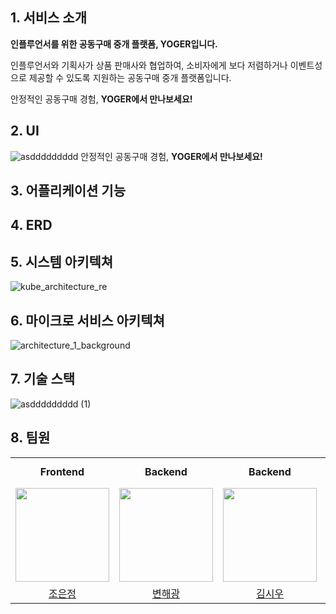 ## 1. 서비스 소개
**인플루언서를 위한 공동구매 중개 플랫폼, YOGER입니다.**      

인플루언서와 기획사가 상품 판매사와 협업하여, 소비자에게 보다 저렴하거나 이벤트성으로 제공할 수 있도록 지원하는 공동구매 중개 플랫폼입니다.      

안정적인 공동구매 경험, **YOGER에서 만나보세요!**           

## 2. UI
![asddddddddd](https://github.com/user-attachments/assets/9768f6fd-abde-41df-ac8f-42c1511fcc2e)
안정적인 공동구매 경험, **YOGER에서 만나보세요!**     
## 3. 어플리케이션 기능
## 4. ERD
## 5. 시스템 아키텍쳐
![kube_architecture_re](https://github.com/user-attachments/assets/da3c3184-6bdb-456e-bff3-ceb2ace00a4e)
## 6. 마이크로 서비스 아키텍쳐
![architecture_1_background](https://github.com/user-attachments/assets/d574c197-83b1-4445-97a2-5a5619db3af3)
## 7. 기술 스택
![asddddddddd (1)](https://github.com/user-attachments/assets/fe8839ec-13a7-4814-9289-a976bbb14ed1)

## 8. 팀원

<table align="center">
  <tr>
    <td align="center"><b>Frontend</b></td>
    <td align="center"><b>Backend</b></td>
    <td align="center"><b>Backend</b></td>
    <td align="center"><b>Backend, Infrastructure</b></td>
  </tr>
  <tr>
    <td align="center">
      <a href="https://github.com/EunJung516">
        <img src="https://avatars.githubusercontent.com/u/65918936?v=4" width="150" style="max-width: 100%;">
      </a>
    </td>
    <td>
      <a href="https://github.com/haebyun">
        <img src="https://avatars.githubusercontent.com/u/95038621?v=4" width="150" style="max-width: 100%;">
      </a>
    </td>
    <td>
      <a href="https://github.com/seate">
        <img src="https://avatars.githubusercontent.com/u/86824703?v=4" width="150" style="max-width: 100%;">
      </a>
    </td>
    <td>
      <a href="https://github.com/whatsgoodg">
        <img src="https://avatars.githubusercontent.com/u/86244920?v=4" width="150" style="max-width: 100%;">
      </a>
    </td>
  <tr>
    <td align="center">
      <a href="https://github.com/EunJung516">조은정</a>
    </td>
    <td align="center">
      <a href="https://github.com/haebyun">변해광</a>
    </td>
    <td align="center">
      <a href="https://github.com/seate">김시우</a>
    </td>
    <td align="center">
      <a href="https://github.com/whatsgoodg">김기정</a>
    </td>
  </tr>
</table>
